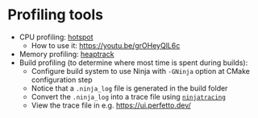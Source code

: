 # Profiling tools

- CPU profiling: [hotspot](https://github.com/KDAB/hotspot)
  - How to use it: <https://youtu.be/grOHeyQlL6c>
- Memory profiling: [heaptrack](https://github.com/KDE/heaptrack)
- Build profiling (to determine where most time is spent during builds):
  - Configure build system to use Ninja with `-GNinja` option at CMake configuration step
  - Notice that a `.ninja_log` file is generated in the build folder
  - Convert the `.ninja_log` into a trace file using [`ninjatracing`](https://github.com/nico/ninjatracing)
  - View the trace file in e.g. https://ui.perfetto.dev/